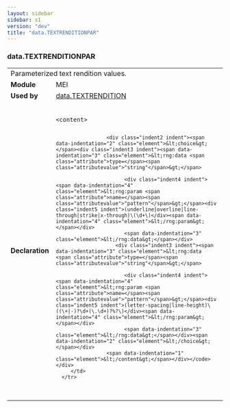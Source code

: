 ```yaml
---
layout: sidebar
sidebar: s1
version: "dev"
title: "data.TEXTRENDITIONPAR"
---
```

<div class="macroSpec">
   <h3 id="data.TEXTRENDITIONPAR">data.TEXTRENDITIONPAR</h3>
   <table class="wovenodd">
      <tr>
         <td colspan="2" class="wovenodd-col2">Parameterized text rendition values.</td>
      </tr>
      <tr>
         <td class="wovenodd-col1"><strong>Module</strong></td>
         <td class="wovenodd-col2">MEI</td>
      </tr>
      <tr>
         <td class="wovenodd-col1"><strong>Used by</strong></td>
         <td class="wovenodd-col2">
            <div class="parent"><a class="link_odd" href="{{ site.baseurl }}/{{ page.version }}/data-types/data.textrendition.html">data.TEXTRENDITION</a></div>
         </td>
      </tr>
      <tr>
         <td class="wovenodd-col1"><strong>Declaration</strong></td>
         <td class="wovenodd-col2">
            <div class="code" xml:space="preserve" data-lang="ODD"><code>
                  <div class="indent1 indent"><span data-indentation="1" class="element">&lt;content&gt;</span>
                     
                     <div class="indent2 indent"><span data-indentation="2" class="element">&lt;choice&gt;</span><div class="indent3 indent"><span data-indentation="3" class="element">&lt;rng:data <span class="attribute">type=</span><span class="attributevalue">"string"</span>&gt;</span>
                           
                           <div class="indent4 indent"><span data-indentation="4" class="element">&lt;rng:param <span class="attribute">name=</span><span class="attributevalue">"pattern"</span>&gt;</span><div class="indent5 indent">(underline|overline|line-through|strike|x-through)\(\d+\)</div><span data-indentation="4" class="element">&lt;/rng:param&gt;</span></div>
                           <span data-indentation="3" class="element">&lt;/rng:data&gt;</span></div>
                        <div class="indent3 indent"><span data-indentation="3" class="element">&lt;rng:data <span class="attribute">type=</span><span class="attributevalue">"string"</span>&gt;</span>
                           
                           <div class="indent4 indent"><span data-indentation="4" class="element">&lt;rng:param <span class="attribute">name=</span><span class="attributevalue">"pattern"</span>&gt;</span><div class="indent5 indent">(letter-spacing|line-height)\((\+|-)?\d+(\.\d+)?%?\)</div><span data-indentation="4" class="element">&lt;/rng:param&gt;</span></div>
                           <span data-indentation="3" class="element">&lt;/rng:data&gt;</span></div><span data-indentation="2" class="element">&lt;/choice&gt;</span></div>
                     <span data-indentation="1" class="element">&lt;/content&gt;</span></div></code></div>
         </td>
      </tr>
   </table>
</div>